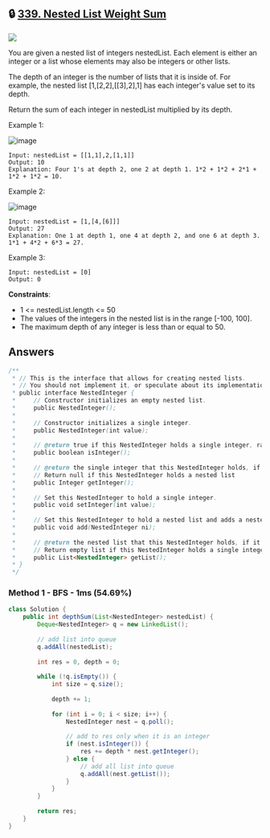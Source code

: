 ## 🔒 [339. Nested List Weight Sum](https://leetcode.com/problems/nested-list-weight-sum/)

![](https://github.com/weltond/DataStructure/blob/master/medium.PNG)

You are given a nested list of integers nestedList. Each element is either an integer or a list whose elements may also be integers or other lists.

The depth of an integer is the number of lists that it is inside of. For example, the nested list [1,[2,2],[[3],2],1] has each integer's value set to its depth.

Return the sum of each integer in nestedList multiplied by its depth.

 

Example 1:

![image](https://user-images.githubusercontent.com/9000286/150660267-039a9cff-1c71-498e-8d12-1dddaeb85c6c.png)

```
Input: nestedList = [[1,1],2,[1,1]]
Output: 10
Explanation: Four 1's at depth 2, one 2 at depth 1. 1*2 + 1*2 + 2*1 + 1*2 + 1*2 = 10.
```

Example 2:

![image](https://user-images.githubusercontent.com/9000286/150660269-41ede984-1b58-4f75-98fa-afe2fdfda0b0.png)

```
Input: nestedList = [1,[4,[6]]]
Output: 27
Explanation: One 1 at depth 1, one 4 at depth 2, and one 6 at depth 3. 1*1 + 4*2 + 6*3 = 27.
```

Example 3:

```
Input: nestedList = [0]
Output: 0
``` 

**Constraints**:

- 1 <= nestedList.length <= 50
- The values of the integers in the nested list is in the range [-100, 100].
- The maximum depth of any integer is less than or equal to 50.

## Answers

```java
/**
 * // This is the interface that allows for creating nested lists.
 * // You should not implement it, or speculate about its implementation
 * public interface NestedInteger {
 *     // Constructor initializes an empty nested list.
 *     public NestedInteger();
 *
 *     // Constructor initializes a single integer.
 *     public NestedInteger(int value);
 *
 *     // @return true if this NestedInteger holds a single integer, rather than a nested list.
 *     public boolean isInteger();
 *
 *     // @return the single integer that this NestedInteger holds, if it holds a single integer
 *     // Return null if this NestedInteger holds a nested list
 *     public Integer getInteger();
 *
 *     // Set this NestedInteger to hold a single integer.
 *     public void setInteger(int value);
 *
 *     // Set this NestedInteger to hold a nested list and adds a nested integer to it.
 *     public void add(NestedInteger ni);
 *
 *     // @return the nested list that this NestedInteger holds, if it holds a nested list
 *     // Return empty list if this NestedInteger holds a single integer
 *     public List<NestedInteger> getList();
 * }
 */
 ```
 
### Method 1 - BFS - 1ms (54.69%)

```java
class Solution {
    public int depthSum(List<NestedInteger> nestedList) {
        Deque<NestedInteger> q = new LinkedList();
        
        // add list into queue
        q.addAll(nestedList);
        
        int res = 0, depth = 0;
        
        while (!q.isEmpty()) {
            int size = q.size();
        
            depth += 1;
            
            for (int i = 0; i < size; i++) {
                NestedInteger nest = q.poll();
            
                // add to res only when it is an integer
                if (nest.isInteger()) {
                    res += depth * nest.getInteger();
                } else {
                    // add all list into queue
                    q.addAll(nest.getList());
                }
            }
        }
        
        return res;
    }
}
```
